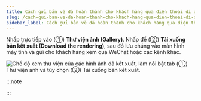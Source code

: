 ```yaml
---
title: Cách gửi bản vẽ đã hoàn thành cho khách hàng qua điện thoại di động
slug: /cach-gui-ban-ve-da-hoan-thanh-cho-khach-hang-qua-dien-thoai-di-dong
sidebar_label: Cách gửi bản vẽ đã hoàn thành cho khách hàng qua điện thoại di động
---
```


Nhấp trực tiếp vào (①) **Thư viện ảnh (Gallery)**. Nhấp để (②) **Tải xuống bản kết xuất (Download the rendering)**, sau đó lưu chúng vào màn hình máy tính và gửi cho khách hàng xem qua WeChat hoặc các kênh khác.

![Chế độ xem thư viện của các hình ảnh đã kết xuất, làm nổi bật tab (①) Thư viện ảnh và tùy chọn (②) Tải xuống bản kết xuất.](https://storage.googleapis.com/jegavn_kb/images/660d948e-9d1a-4951-8ff4-92ba46bbb026.png)

:::note

:::